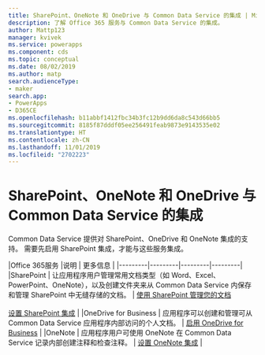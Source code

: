 ```yaml
---
title: SharePoint、OneNote 和 OneDrive 与 Common Data Service 的集成 | Microsoft Docs
description: 了解 Office 365 服务与 Common Data Service 的集成。
author: Mattp123
manager: kvivek
ms.service: powerapps
ms.component: cds
ms.topic: conceptual
ms.date: 08/02/2019
ms.author: matp
search.audienceType:
- maker
search.app:
- PowerApps
- D365CE
ms.openlocfilehash: b11abbf1412fbc34b3fc12b9dd6da8c543d66bb5
ms.sourcegitcommit: 8185f87dddf05ee256491feab9873e9143535e02
ms.translationtype: HT
ms.contentlocale: zh-CN
ms.lasthandoff: 11/01/2019
ms.locfileid: "2702223"
---
```

# <a name="sharepoint-onenote-and-onedrive-integration-with-common-data-service"></a>SharePoint、OneNote 和 OneDrive 与 Common Data Service 的集成

Common Data Service 提供对 SharePoint、OneDrive 和 OneNote 集成的支持。 需要先启用 SharePoint 集成，才能与这些服务集成。   


|Office 365服务  |说明  | 更多信息  |
|---------|---------|---------|---------|
|SharePoint     |  让应用程序用户管理常用文档类型（如 Word、Excel、PowerPoint、OneNote），以及创建文件夹来从 Common Data Service 内保存和管理 SharePoint 中无缝存储的文档。     |  [使用 SharePoint 管理您的文档](/dynamics365/customer-engagement/admin/manage-documents-using-sharepoint) <br /> <br /> [设置 SharePoint 集成](/dynamics365/customer-engagement/admin/set-up-sharepoint-integration)     |
|OneDrive for Business     |  应用程序可以创建和管理可从 Common Data Service 应用程序内部访问的个人文档。      |  [启用 OneDrive for Business](/dynamics365/customer-engagement/admin/enable-onedrive-for-business)     |
|OneNote     | 应用程序用户可使用 OneNote 在 Common Data Service 记录内部创建注释和检查注释。      |   [设置 OneNote 集成](/dynamics365/customer-engagement/admin/set-up-onenote-integration-in-dynamics-365)   | 
